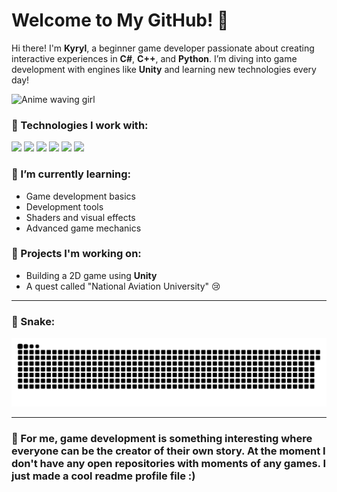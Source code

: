 # Welcome to My GitHub! 👋
Hi there! I'm **Kyryl**, a beginner game developer passionate about creating interactive experiences in **C#**, **C++**, and **Python**. I’m diving into game development with engines like **Unity** and learning new technologies every day!

![Anime waving girl](https://media1.tenor.com/m/vNapCUP0d3oAAAAC/pjsk-pjsk-anime.gif)

### 🚀 Technologies I work with:
<p align="left">
  <img src="https://img.icons8.com/color/48/000000/c-plus-plus-logo.png"/> 
  <img src="https://img.icons8.com/color/48/000000/c-sharp-logo.png"/> 
  <img src="https://img.icons8.com/color/48/000000/python.png"/> 
  <img src="https://img.icons8.com/color/48/000000/git.png"/> 
  <img src="https://img.icons8.com/color/48/000000/github--v1.png"/> 
  <img src="https://img.icons8.com/color/48/000000/visual-studio.png"/>
</p>

### 🧠 I’m currently learning:
- Game development basics
- Development tools
- Shaders and visual effects
- Advanced game mechanics

### 🔭 Projects I'm working on:
- Building a 2D game using **Unity**
- A quest called "National Aviation University" 😢

---

### 🐍 Snake:

<img src="https://raw.githubusercontent.com/Kiroshi-k/Kiroshi-k/output/snake.svg" alt="Snake animation" /> 


---


### 💬 For me, game development is something interesting where everyone can be the creator of their own story. At the moment I don't have any open repositories with moments of any games. I just made a cool readme profile file :)
